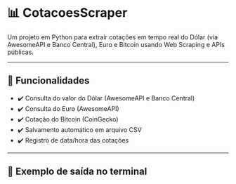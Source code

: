 # 📊 CotacoesScraper

Um projeto em Python para extrair cotações em tempo real do Dólar (via AwesomeAPI e Banco Central), Euro e Bitcoin usando Web Scraping e APIs públicas.

---

## 🚀 Funcionalidades

- ✔️ Consulta do valor do Dólar (AwesomeAPI e Banco Central)
- ✔️ Consulta do Euro (AwesomeAPI)
- ✔️ Cotação do Bitcoin (CoinGecko)
- ✔️ Salvamento automático em arquivo CSV
- ✔️ Registro de data/hora das cotações

---

## 🧪 Exemplo de saída no terminal


